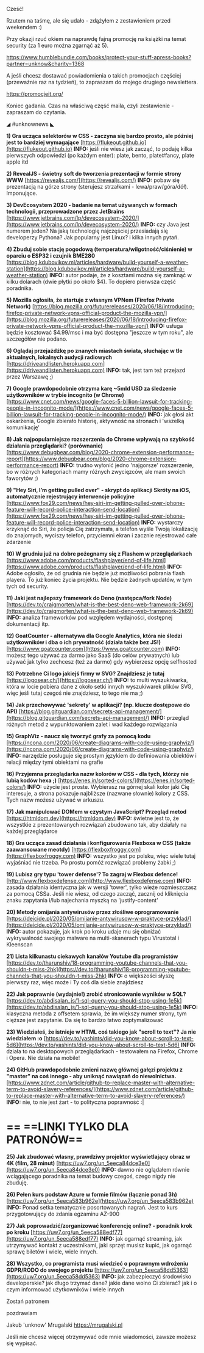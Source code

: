 Cześć!

Rzutem na taśmę, ale się udało - zdążyłem z zestawieniem przed weekendem :)

 

Przy okazji rzuć okiem na naprawdę fajną promocję na książki na temat security (za 1 euro można zgarnąć aż 5).

https://www.humblebundle.com/books/protect-your-stuff-apress-books?partner=unknow&charity=1368

 

A jeśli chcesz dostawać powiadomienia o takich promocjach częściej (przeważnie raz na tydzień), to zapraszam do mojego drugiego newslettera.

https://promocjeit.org/

 

Koniec gadania. Czas na właściwą część maila, czyli zestawienie - zapraszam do czytania.

 

◢ #unknownews ◣


**1) Gra ucząca selektorów w CSS - zaczyna się bardzo prosto, ale później jest to bardziej wymagające**
[https://flukeout.github.io](https://flukeout.github.io)
**INFO:** jeśli nie wiesz jak zacząć, to podaję kilka pierwszych odpowiedzi (po każdym enter): plate, bento, plate#fancy, plate apple itd


**2) RevealJS - świetny soft do tworzenia prezentacji w formie strony WWW**
[https://revealjs.com/](https://revealjs.com/)
**INFO:** pobaw się prezentacją na górze strony (sterujesz strzałkami - lewa/praw/góra/dół). Imponujące.


**3) DevEcosystem 2020 - badanie na temat używanych w formach technologii, przeprowadzone przez JetBrains**
[https://www.jetbrains.com/lp/devecosystem-2020/](https://www.jetbrains.com/lp/devecosystem-2020/)
**INFO:** czy Java jest numerem jeden? Na jaką technologię najczęściej przesiadają się developerzy Pythona? Jak popularny jest Linux? i kilka innych pytań.


**4) Zbuduj sobie stację pogodową (temperatura/wilgotność/ciśnienie) w oparciu o ESP32 i czujnik BME280**
[https://blog.kdubovikov.ml/articles/hardware/build-yourself-a-weather-station](https://blog.kdubovikov.ml/articles/hardware/build-yourself-a-weather-station)
**INFO:** autor podaje, że z kosztami można się zamknąć w kilku dolarach (dwie płytki po około $4). To dopiero pierwsza część poradnika.


**5) Mozilla ogłosiła, że startuje z własnym VPNem (Firefox Private Network)**
[https://blog.mozilla.org/futurereleases/2020/06/18/introducing-firefox-private-network-vpns-official-product-the-mozilla-vpn/](https://blog.mozilla.org/futurereleases/2020/06/18/introducing-firefox-private-network-vpns-official-product-the-mozilla-vpn/)
**INFO:** usługa będzie kosztować $4.99/msc i ma być dostępna "jeszcze w tym roku", ale szczegółów nie podano.


**6) Oglądaj przejażdżkę po znanych miastach świata, słuchając w tle aktualnych, lokalnych audycji radiowych**
[https://driveandlisten.herokuapp.com](https://driveandlisten.herokuapp.com)
**INFO:** tak, jest tam też przejazd przez Warszawę ;)


**7) Google prawdopodobnie otrzyma karę ~5mld USD za śledzenie użytkowników w trybie incognito (w Chrome)**
[https://www.cnet.com/news/google-faces-5-billion-lawsuit-for-tracking-people-in-incognito-mode/](https://www.cnet.com/news/google-faces-5-billion-lawsuit-for-tracking-people-in-incognito-mode/)
**INFO:** jak głosi akt oskarżenia, Google zbierało historię, aktywność na stronach i 'wszelką komunikację'


**8) Jak najpopularniejsze rozszerzenia do Chrome wpływają na szybkość działania przeglądarki? (porównanie)**
[https://www.debugbear.com/blog/2020-chrome-extension-performance-report](https://www.debugbear.com/blog/2020-chrome-extension-performance-report)
**INFO:** trudno wyłonić jedno 'najgorsze' rozszerzenie, bo w różnych kategoriach mamy różnych zwycięzców, ale mam swoich faworytów ;)


**9) "Hey Siri, I&rsquo;m getting pulled over" - skrypt do aplikacji Skróty na iOS, automatycznie rejestrujący interwencje policyjne**
[https://www.fox29.com/news/hey-siri-im-getting-pulled-over-iphone-feature-will-record-police-interaction-send-location](https://www.fox29.com/news/hey-siri-im-getting-pulled-over-iphone-feature-will-record-police-interaction-send-location)
**INFO:** wystarczy krzyknąć do Siri, że policja Cię zatrzymała, a telefon wyśle Twoją lokalizację do znajomych, wyciszy telefon, przyciemni ekran i zacznie rejestrować całe zdarzenie


**10) W grudniu już na dobre pożegnamy się z Flashem w przeglądarkach**
[https://www.adobe.com/products/flashplayer/end-of-life.html](https://www.adobe.com/products/flashplayer/end-of-life.html)
**INFO:** Adobe ogłosiło, że od grudnia nie będzie już możliwości pobrania flash playera. To już koniec życia projektu. Nie będzie żadnych updatów, w tym tych od security.


**11) Jaki jest najlepszy framework do Deno (następca/fork Node)**
[https://dev.to/craigmorten/what-is-the-best-deno-web-framework-2k69](https://dev.to/craigmorten/what-is-the-best-deno-web-framework-2k69)
**INFO:** analiza frameworków pod względem wydajności, dostępnej dokumentacji itp.


**12) GoatCounter - alternatywa dla Google Analytics, która nie śledzi użytkowników i dba o ich prywatność (działa także bez JS!)**
[https://www.goatcounter.com](https://www.goatcounter.com)
**INFO:** możesz tego używać za darmo jako SaaS (do celów prywatnych) lub używać jak tylko zechcesz (też za darmo) gdy wybierzesz opcję selfhosted


**13) Potrzebne Ci logo jakiejś firmy w SVG? Znajdziesz je tutaj**
[https://logosear.ch/](https://logosear.ch/)
**INFO:** to multi wyszukiwarka, która w locie pobiera dane z około setki innych wyszukiwarek plików SVG, więc jeśli tutaj czegoś nie znajdziesz, to tego nie ma ;)


**14) Jak przechowywać 'sekrety' w aplikacji? (np. klucze dostępowe do API)**
[https://blog.gitguardian.com/secrets-api-management/](https://blog.gitguardian.com/secrets-api-management/)
**INFO:** przegląd różnych metod z wypunktowaniem zalet i wad każdego rozwiązania


**15) GraphViz - naucz się tworzyć grafy za pomocą kodu**
[https://ncona.com/2020/06/create-diagrams-with-code-using-graphviz/](https://ncona.com/2020/06/create-diagrams-with-code-using-graphviz/)
**INFO:** narzędzie posługuje się prostym językiem do definiowania obiektów i relacji między tymi obiektami na grafie


**16) Przyjemna przeglądarka nazw kolorów w CSS - dla tych, którzy nie lubią kodów hexa ;)**
[https://enes.in/sorted-colors/](https://enes.in/sorted-colors/)
**INFO:** użycie jest proste. Wybierasz na górnej skali kolor jaki Cię interesuje, a strona pokazuje najbliższe (nazwane słownie) kolory z CSS. Tych nazw możesz używać w arkuszu.


**17) Jak manipulować DOMem w czystym JavaScript? Przegląd metod**
[https://htmldom.dev](https://htmldom.dev)
**INFO:** świetne jest to, że wszystkie z prezentowanych rozwiązań zbudowano tak, aby działały na każdej przeglądarce


**18) Gra ucząca zasad działania i konfigurowania Flexboxa w CSS (także zaawansowane meotdy)**
[https://flexboxfroggy.com](https://flexboxfroggy.com)
**INFO:** wszystko jest po polsku, więc wiele tutaj wyjaśniać nie trzeba. Po prostu pomóż rozwiązać problemy żabki ;)


**19) Lubisz gry typu 'tower defense'? To zagraj w Flexbox defence!**
[http://www.flexboxdefense.com](http://www.flexboxdefense.com)
**INFO:** zasada działania identyczna jak w wersji 'tower', tylko wieże rozmieszczasz za pomocą CSSa. Jeśli nie wiesz, od czego zacząć, zacznij od kliknięcia znaku zapytania i/lub najechania myszką na 'justify-content'


**20) Metody omijania antywirusów przez złośliwe oprogramowanie**
[https://deicide.pl/2020/05/omijanie-antywirusow-w-praktyce-przyklad/](https://deicide.pl/2020/05/omijanie-antywirusow-w-praktyce-przyklad/)
**INFO:** autor pokazuje, jak krok po kroku udaje mu się obniżać wykrywalność swojego malware na multi-skanerach typu Virustotal i Kleenscan


**21) Lista kilkunastu ciekawych kanałów Youtube dla programistów**
[https://dev.to/tharunshiv/18-programming-youtube-channels-that-you-shouldn-t-miss-2hk](https://dev.to/tharunshiv/18-programming-youtube-channels-that-you-shouldn-t-miss-2hk)
**INFO:** o większości słyszę pierwszy raz, więc może i Ty coś dla siebie znajdziesz


**22) Jak poprawnie (wydajnie!) zrobić stronicowanie wyników w SQL?**
[https://dev.to/abdisalan_js/1-sql-query-you-should-stop-using-1e5k](https://dev.to/abdisalan_js/1-sql-query-you-should-stop-using-1e5k)
**INFO:** klasyczna metoda z offsetem sprawia, że im większy numer strony, tym cięższe jest zapytanie. Da się to bardzo łatwo zoptymalizować


**23) Wiedziałeś, że istnieje w HTML coś takiego jak "scroll to text"? Ja nie wiedziałem :o**
[https://dev.to/yashints/did-you-know-about-scroll-to-text-5d6](https://dev.to/yashints/did-you-know-about-scroll-to-text-5d6)
**INFO:** działa to na desktopowych przeglądarkach - testowałem na Firefox, Chrome i Opera. Nie działa na mobile!


**24) GitHub prawdopodobnie zmieni nazwę głównej gałęzi projektu z "master" na coś innego - aby uniknąć nawiązań do niewolnictwa.**
[https://www.zdnet.com/article/github-to-replace-master-with-alternative-term-to-avoid-slavery-references/](https://www.zdnet.com/article/github-to-replace-master-with-alternative-term-to-avoid-slavery-references/)
**INFO:** nie, to nie jest żart - to polityczna poprawność :|


== **==LINKI TYLKO DLA PATRONÓW==**
 ==

**25) Jak zbudować własny, prawdziwy projektor wyświetlający obraz w 4K (film, 28 minut)**
[https://uw7.org/un_5eeca84dce3e0](https://uw7.org/un_5eeca84dce3e0)
**INFO:** dawno nie oglądałem równie wciągającego poradnika na temat budowy czegoś, czego nigdy nie zbuduję.


**26) Pełen kurs podstaw Azure w formie filmów (łącznie ponad 3h)**
[https://uw7.org/un_5eeca583b962e](https://uw7.org/un_5eeca583b962e)
**INFO:** Ponad setka tematycznie posortowanych nagrań. Jest to kurs przygotowujący do zdania egzaminu AZ-900


**27) Jak poprowadzić/zorganizować konferencję online? - poradnik krok po kroku**
[https://uw7.org/un_5eeca588edf77](https://uw7.org/un_5eeca588edf77)
**INFO:** jak ogarnąć streaming, jak utrzymywać kontakt z uczestnikami, jaki sprzęt musisz kupić, jak ogarnąć sprawę biletów i wiele, wiele innych.


**28) Wszystko, co programista musi wiedzieć o poprawnym wdrożeniu GDPR/RODO do swojego projektu**
[https://uw7.org/un_5eeca58dd5363](https://uw7.org/un_5eeca58dd5363)
**INFO:** jak zabezpieczyć środowisko developerskie? jak długo trzymać dane? jakie dane wolno Ci zbierać? jak i o czym informować użytkowników i wiele innych


 

Zostań patronem

 
pozdrawiam

Jakub 'unknow' Mrugalski
https://mrugalski.pl
 

Jeśli nie chcesz więcej otrzymywać ode mnie wiadomości, zawsze możesz się wypisać.